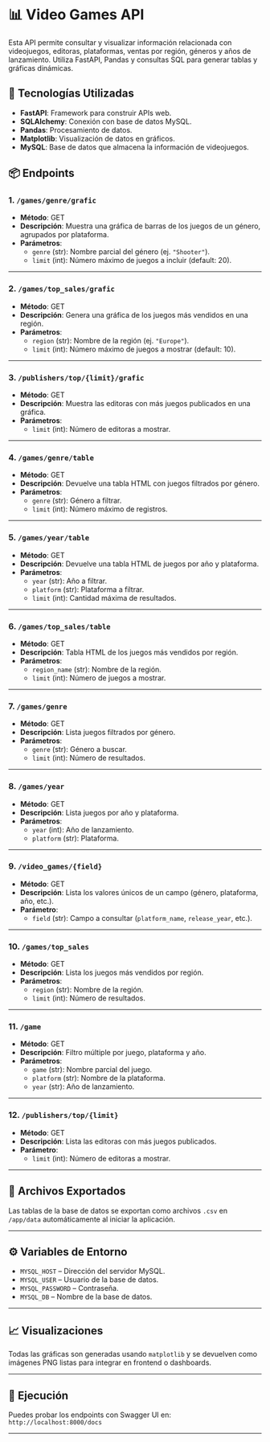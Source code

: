 # 📊 Video Games API

Esta API permite consultar y visualizar información relacionada con videojuegos, editoras, plataformas, ventas por región, géneros y años de lanzamiento. Utiliza FastAPI, Pandas y consultas SQL para generar tablas y gráficas dinámicas.

## 🚀 Tecnologías Utilizadas

- **FastAPI**: Framework para construir APIs web.
- **SQLAlchemy**: Conexión con base de datos MySQL.
- **Pandas**: Procesamiento de datos.
- **Matplotlib**: Visualización de datos en gráficos.
- **MySQL**: Base de datos que almacena la información de videojuegos.

## 📦 Endpoints

### 1. `/games/genre/grafic`
- **Método**: GET
- **Descripción**: Muestra una gráfica de barras de los juegos de un género, agrupados por plataforma.
- **Parámetros**:
  - `genre` (str): Nombre parcial del género (ej. `"Shooter"`).
  - `limit` (int): Número máximo de juegos a incluir (default: 20).

---

### 2. `/games/top_sales/grafic`
- **Método**: GET
- **Descripción**: Genera una gráfica de los juegos más vendidos en una región.
- **Parámetros**:
  - `region` (str): Nombre de la región (ej. `"Europe"`).
  - `limit` (int): Número máximo de juegos a mostrar (default: 10).

---

### 3. `/publishers/top/{limit}/grafic`
- **Método**: GET
- **Descripción**: Muestra las editoras con más juegos publicados en una gráfica.
- **Parámetros**:
  - `limit` (int): Número de editoras a mostrar.

---

### 4. `/games/genre/table`
- **Método**: GET
- **Descripción**: Devuelve una tabla HTML con juegos filtrados por género.
- **Parámetros**:
  - `genre` (str): Género a filtrar.
  - `limit` (int): Número máximo de registros.

---

### 5. `/games/year/table`
- **Método**: GET
- **Descripción**: Devuelve una tabla HTML de juegos por año y plataforma.
- **Parámetros**:
  - `year` (str): Año a filtrar.
  - `platform` (str): Plataforma a filtrar.
  - `limit` (int): Cantidad máxima de resultados.

---

### 6. `/games/top_sales/table`
- **Método**: GET
- **Descripción**: Tabla HTML de los juegos más vendidos por región.
- **Parámetros**:
  - `region_name` (str): Nombre de la región.
  - `limit` (int): Número de juegos a mostrar.

---

### 7. `/games/genre`
- **Método**: GET
- **Descripción**: Lista juegos filtrados por género.
- **Parámetros**:
  - `genre` (str): Género a buscar.
  - `limit` (int): Número de resultados.

---

### 8. `/games/year`
- **Método**: GET
- **Descripción**: Lista juegos por año y plataforma.
- **Parámetros**:
  - `year` (int): Año de lanzamiento.
  - `platform` (str): Plataforma.

---

### 9. `/video_games/{field}`
- **Método**: GET
- **Descripción**: Lista los valores únicos de un campo (género, plataforma, año, etc.).
- **Parámetro**:
  - `field` (str): Campo a consultar (`platform_name`, `release_year`, etc.).

---

### 10. `/games/top_sales`
- **Método**: GET
- **Descripción**: Lista los juegos más vendidos por región.
- **Parámetros**:
  - `region` (str): Nombre de la región.
  - `limit` (int): Número de resultados.

---

### 11. `/game`
- **Método**: GET
- **Descripción**: Filtro múltiple por juego, plataforma y año.
- **Parámetros**:
  - `game` (str): Nombre parcial del juego.
  - `platform` (str): Nombre de la plataforma.
  - `year` (str): Año de lanzamiento.

---

### 12. `/publishers/top/{limit}`
- **Método**: GET
- **Descripción**: Lista las editoras con más juegos publicados.
- **Parámetro**:
  - `limit` (int): Número de editoras a mostrar.

---

## 📁 Archivos Exportados

Las tablas de la base de datos se exportan como archivos `.csv` en `/app/data` automáticamente al iniciar la aplicación.

---

## ⚙️ Variables de Entorno

- `MYSQL_HOST` – Dirección del servidor MySQL.
- `MYSQL_USER` – Usuario de la base de datos.
- `MYSQL_PASSWORD` – Contraseña.
- `MYSQL_DB` – Nombre de la base de datos.

---

## 📈 Visualizaciones

Todas las gráficas son generadas usando `matplotlib` y se devuelven como imágenes PNG listas para integrar en frontend o dashboards.

---

## 🧪 Ejecución

Puedes probar los endpoints con Swagger UI en:  
`http://localhost:8000/docs`

---

